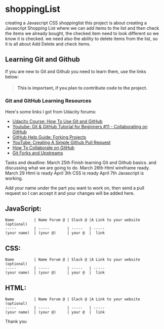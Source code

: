 # shoppingList
creating a Javascript CSS shoppinglist
this project is about creating a Javascript Shopping List where we can add items to the list and then check the items we already bought, the checked item need to look different so we know it is checked. we need also the ability to delete items from the list, so it is all about Add Delete and check items.


## Learning Git and Github
If you are new to Git and Github you need to learn them, use the links below:

> #### This is important,  if you plan to contribute code to the project.


### Git and GitHub Learning Resources
Here's some links I got from Udacity forums:

* [Udacity Course: How To Use Git and GitHub](https://www.udacity.com/course/how-to-use-git-and-github--ud775) 
* [Youtube: Git & GitHub Tutorial for Beginners #11 - Collaborating on GitHub](https://www.youtube.com/watch?v=MnUd31TvBoU&t=402s) 
* [GitHub Help Guide: Forking Projects](https://guides.github.com/activities/forking/)
* [YouTube: Creating A Simple Github Pull Request](https://www.youtube.com/watch?v=rgbCcBNZcdQ) 
* [How To Collaborate on GitHub](https://code.tutsplus.com/tutorials/how-to-collaborate-on-github--net-34267) 
* [Git Forks and Upstreams](https://www.atlassian.com/git/articles/git-forks-and-upstreams) 



Tasks and deadline:
March 25th Finish learning Git and Github basics. and discussing what we are going to do.
March 26th Html wireframe ready.
March 29 Html is ready
April 3th CSS is ready
April 7th Javascript is working.


Add your name under the part you want to work on, then send a pull request so I can accept it and your changes will be added here.

JavaScript:
-------------------------
```
Name         | Name Forum @ | Slack @ |A Link to your website (optional)
-----        | -----        | -----   | -----
(your name)  | (your @)     | your @  |  link
```

CSS:
-------------------------
```
Name         | Name Forum @ | Slack @ |A Link to your website (optional)
-----        | -----        | -----   | -----
(your name)  | (your @)     | your @  |  link
```

HTML:
-------------------------
```
Name         | Name Forum @ | Slack @ |A Link to your website (optional)
-----        | -----        | -----   | -----
(your name)  | (your @)     | your @  |  link
```


Thank you 
